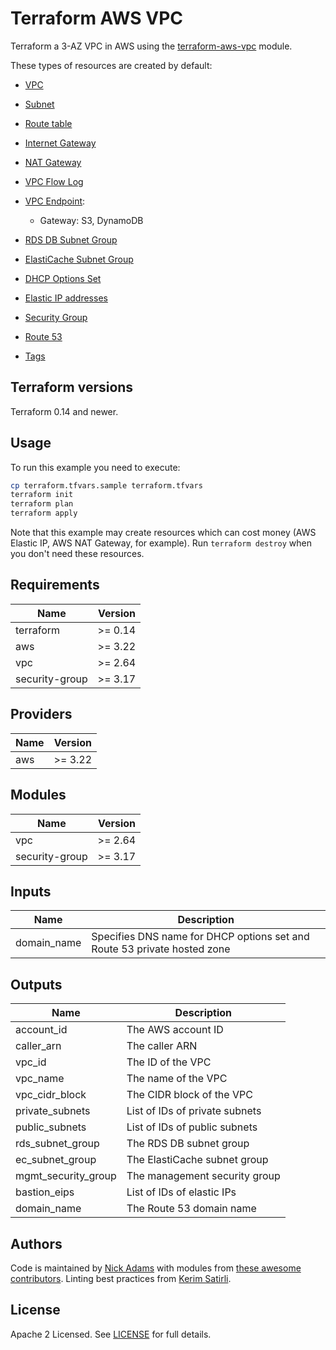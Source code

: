 # Terraform AWS VPC

Terraform a 3-AZ VPC in AWS using the [terraform-aws-vpc](https://github.com/terraform-aws-modules/terraform-aws-vpc) module.

These types of resources are created by default:

* [VPC](https://docs.aws.amazon.com/vpc/latest/userguide/what-is-amazon-vpc.html)
* [Subnet](https://docs.aws.amazon.com/vpc/latest/userguide/VPC_Subnets.html)
* [Route table](https://docs.aws.amazon.com/vpc/latest/userguide/VPC_Route_Tables.html)
* [Internet Gateway](https://docs.aws.amazon.com/vpc/latest/userguide/VPC_Internet_Gateway.html)
* [NAT Gateway](https://docs.aws.amazon.com/vpc/latest/userguide/vpc-nat-gateway.html)
* [VPC Flow Log](https://docs.aws.amazon.com/vpc/latest/userguide/flow-logs.html)
* [VPC Endpoint](https://docs.aws.amazon.com/vpc/latest/userguide/vpce-gateway.html):
  * Gateway: S3, DynamoDB

* [RDS DB Subnet Group](https://docs.aws.amazon.com/AmazonRDS/latest/UserGuide/USER_VPC.WorkingWithRDSInstanceinaVPC.html#USER_VPC.Subnets)
* [ElastiCache Subnet Group](https://docs.aws.amazon.com/AmazonElastiCache/latest/red-ug/SubnetGroups.html)
* [DHCP Options Set](https://docs.aws.amazon.com/vpc/latest/userguide/VPC_DHCP_Options.html)
* [Elastic IP addresses](https://docs.aws.amazon.com/AWSEC2/latest/UserGuide/elastic-ip-addresses-eip.html)
* [Security Group](https://docs.aws.amazon.com/vpc/latest/userguide/VPC_SecurityGroups.html)
* [Route 53](https://docs.aws.amazon.com/Route53/latest/DeveloperGuide/hosted-zones-private.html)
* [Tags](https://docs.aws.amazon.com/general/latest/gr/aws_tagging.html)

## Terraform versions

Terraform 0.14 and newer.

## Usage

To run this example you need to execute:

```bash
cp terraform.tfvars.sample terraform.tfvars
terraform init
terraform plan
terraform apply
```

Note that this example may create resources which can cost money (AWS Elastic IP, AWS NAT Gateway, for example). Run `terraform destroy` when you don't need these resources.

## Requirements

| Name | Version |
|------|---------|
| terraform | >= 0.14 |
| aws | >= 3.22 |
| vpc | >= 2.64 |
| security-group | >= 3.17 |

## Providers

| Name | Version |
|------|---------|
| aws | >= 3.22 |

## Modules

| Name | Version |
|------|---------|
| vpc | >= 2.64 |
| security-group | >= 3.17 |

## Inputs

| Name | Description |
|------|-------------|
| domain\_name | Specifies DNS name for DHCP options set and Route 53 private hosted zone |

## Outputs

| Name | Description |
|------|-------------|
| account\_id | The AWS account ID |
| caller\_arn | The caller ARN |
| vpc\_id | The ID of the VPC |
| vpc\_name | The name of the VPC |
| vpc\_cidr\_block | The CIDR block of the VPC |
| private\_subnets | List of IDs of private subnets |
| public\_subnets | List of IDs of public subnets |
| rds\_subnet\_group | The RDS DB subnet group |
| ec\_subnet\_group | The ElastiCache subnet group |
| mgmt\_security\_group | The management security group |
| bastion\_eips | List of IDs of elastic IPs |
| domain\_name | The Route 53 domain name |

## Authors

Code is maintained by [Nick Adams](https://github.com/nickkadams) with modules from [these awesome contributors](https://github.com/terraform-aws-modules/terraform-aws-vpc/graphs/contributors). Linting best practices from [Kerim Satirli](https://github.com/ksatirli/code-quality-for-terraform).

## License

Apache 2 Licensed. See [LICENSE](https://github.com/nickkadams/terraform-aws-vpc/blob/main/LICENSE) for full details.
